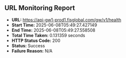 ## URL Monitoring Report

- **URL:** https://api-gw1-prod1.fisglobal.com/gw/v1/health
- **Start Time:** 2025-06-08T05:49:27.427149
- **End Time:** 2025-06-08T05:49:27.558508
- **Total Time Taken:** 0.131359 seconds
- **HTTP Status Code:** 200
- **Status:** Success
- **Failure Reason:** N/A

